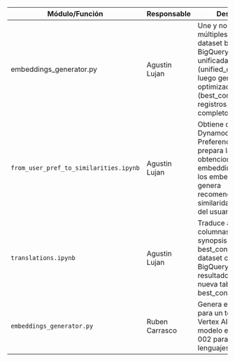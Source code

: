 | **Módulo/Función**|**Responsable**| **Descripción**                   | **Inputs**              | **Outputs**              |
|-------------------|---------------|-----------------------------------|-------------------------|--------------------------|
| embeddings_generator.py | Agustin Lujan | Une y normaliza múltiples tablas del dataset bbmedia de BigQuery en una tabla unificada (unified_content) y luego genera una tabla optimizada (best_content) con los registros más completos por tmdb_id. | bubbo-dfba0.content.best_content_translated_py | PROJECT = "bubbo-dfba0", LOCATION = "europe-southwest1", BUCKET_NAME = "embeddings_new_bucket", GCS_PREFIX = "embeddings/movies_and_series" |
| `from_user_pref_to_similarities.ipynb`    |  Agustin Lujan     | Obtiene datos desde Dynamodb de 'User Preferences content' y prepara la info para la obtencion de embeddings. Obtiene los embeddings, y genera recomendaciones por similaridad con las pref del usuario | 'Data_EN', DynamoDB 'user_pref...', embeddings_bucket_backup  | Recomendaciones en tiempo real  |
| `translations.ipynb`       |  Agustin Lujan     |  Traduce al español las columnas genres, title y synopsis de la tabla best_content del dataset content en BigQuery, y guarda los resultados en una nueva tabla llamada best_content_translated     |  bubbo-dfba0.content.best_content |  bubbo-dfba0.content.best_content_translated  |
| `embeddings_generator.py`       |  Ruben Carrasco     |  Genera el embedding para un texto usando Vertex AI, con el modelo embedding-002 para generar multi lenguajes     |  collection Data_EN  |  collection embeddings  |
